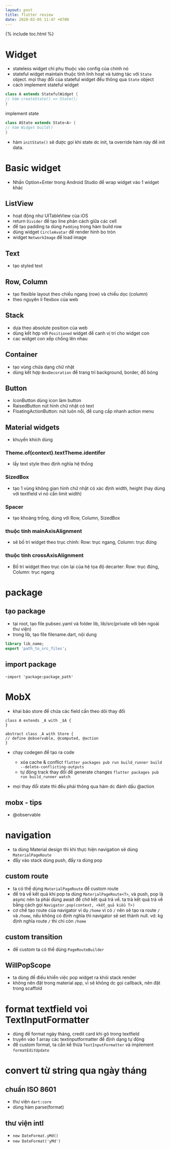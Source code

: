 ```yaml
---
layout: post
title: flutter review
date: 2020-02-05 11:47 +0700
---
```

{% include toc.html %}

# Widget
- stateless widget chỉ phụ thuộc vào config của chính nó 
- stateful widget maintain thuộc tính linh hoạt và tương tác với `State` object. mọi thay đổi của stateful widget đều thông qua `State` object
- cách implement stateful widget
```dart
class A extends StatefulWidget {
// hàm createState() => State();
}
```
implement state 
```dart
class AState extends State<A> {
// hàm Widget build()
}
```
- hàm `initState()` sẽ được gọi khi state dc init, ta override hàm này để init data.

# Basic widget 
- Nhấn Option+Enter trong Android Studio để wrap widget vào 1 widget khác

## ListView 
- hoạt động như UITableView của iOS
- return `Divider` để tạo line phân cách giữa các cell 
- để tạo padding ta dùng `Padding` trong hàm build row
- dùng widget `CircleAvatar` để render hình bo tròn 
- widget `NetworkImage` để load image 

## Text
- tạo styled text 

## Row, Column
- tạo flexible layout theo chiều ngang (row) và chiều dọc (column)
- theo nguyên lí flexbox của web 

## Stack 
- dựa theo absolute position của web 
- dùng kết hợp với `Positioned` widget để canh vị trí cho widget con 
- cac widget con xếp chồng lên nhau 

## Container 
- tạo vùng chứa dạng chữ nhật
- dùng kết hợp `BoxDecoration` để trang trí background, border, đổ bóng 

## Button
- IconButton dùng icon làm button 
- RaisedButton nút hình chữ nhật có text 
- FloatingActionButton: nút luôn nổi, để cung cấp nhanh action menu 

## Material widgets
- khuyến khích dùng 

### Theme.of(context).textTheme.identifer
- lấy text style theo định nghĩa hệ thống 

### SizedBox
- tạo 1 vùng không gian hình chữ nhật có xác định width, height (hay dùng với textfield vì nó cần limit width)
### Spacer
- tạo khoảng trống, dùng với Row, Column, SizedBox 
### thuộc tính mainAxisAlignment 
- sẽ bố trí widget theo trục chính: Row: trục ngang, Column: trục đứng 
### thuộc tính crossAxisAlignment
- Bố trí widget theo trục còn lại của hệ tọa độ decarter: Row: trục đứng, Column: trục ngang 
# package
## tạo package
- tại root, tạo file pubsec.yaml và folder lib, lib/src(private với bên ngoài thư viện)
- trong lib, tạo file filename.dart, nội dung
```dart
library lib_name;
export 'path_to_src_files';
```
## import package
-`import 'package:package_path'`


# MobX
- khai báo store để chứa các field cần theo dõi thay đổi 
```
class A extends _A with _$A {
}

abstract class _A with Store {
// define @observable, @computed, @action 
}
```
- chạy codegen để tạo ra code 
    - xóa cache & conflict
    `flutter packages pub run build_runner build --delete-conflicting-outputs`
    - tự động track thay đổi để generate changes 
    `flutter packages pub run build_runner watch`

- mọi thay đổi state thì đều phải thông qua hàm dc đánh dấu @action
## mobx - tips 
- @observable 

# navigation 
- ta dùng Material design thì khi thực hiện navigation sẽ dùng `MaterialPageRoute`
- đẩy vào stack dùng push, đẩy ra dùng pop
## custom route
- ta có thể dùng `MaterialPageRoute` để custom route 
- để trả về kết quả khi pop ta dùng `MaterialPageRoute<T>`, và push, pop là async nên ta phải dùng await để chờ kết quả trả về. ta trả kết quả trả về  bằng cách gọi `Navigator.pop(context, <kết_quả kiểu T>)`
- cơ chế tạo route của navigator
ví dụ `/home` vì có `/` nên sẽ tạo ra route `/` và `/home`, nếu không có định nghĩa thì navigator sẽ set thành null. vd: kg định nghĩa route `/` thì chỉ còn `/home`

## custom transition
- để custom ta có thể dùng `PageRouteBuilder`

## WillPopScope
- ta dùng để điều khiển việc pop widget ra khỏi stack render 
- không nên đặt trong material app, vì sẽ không dc gọi callback, nên đặt trong scaffold

# format textfield voi TextInputFormatter
- dùng để format ngày tháng, credit card khi gõ trong textfield 
- truyền vào 1 array các textinputformatter để định dạng tự động 
- để custom format, ta cần kế thừa `TextInputFormatter` và implement `formatEditUpdate`

# convert từ string qua ngày tháng 
## chuẩn ISO 8601 
- thư viện `dart:core`
- dùng hàm parse(format)

## thư viện intl 
- `new DateFormat.yMd()`
- `new DateFormat('yMd')`